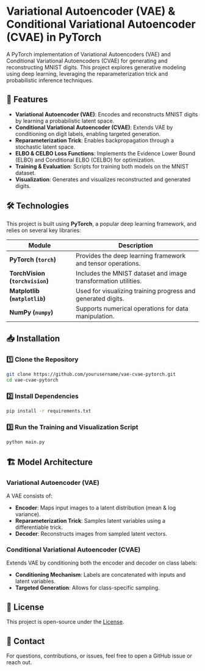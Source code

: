 # Variational Autoencoder (VAE) & Conditional Variational Autoencoder (CVAE) in PyTorch

A PyTorch implementation of Variational Autoencoders (VAE) and Conditional Variational Autoencoders (CVAE) for generating and reconstructing MNIST digits. This project explores generative modeling using deep learning, leveraging the reparameterization trick and probabilistic inference techniques.

## 📌 Features

-   **Variational Autoencoder (VAE)**: Encodes and reconstructs MNIST digits by learning a probabilistic latent space.
-   **Conditional Variational Autoencoder (CVAE)**: Extends VAE by conditioning on digit labels, enabling targeted generation.
-   **Reparameterization Trick**: Enables backpropagation through a stochastic latent space.
-   **ELBO & CELBO Loss Functions**: Implements the Evidence Lower Bound (ELBO) and Conditional ELBO (CELBO) for optimization.
-   **Training & Evaluation**: Scripts for training both models on the MNIST dataset.
-   **Visualization**: Generates and visualizes reconstructed and generated digits.

## 🛠 Technologies

This project is built using **PyTorch**, a popular deep learning framework, and relies on several key libraries:

| Module                          | Description                                                    |
| ------------------------------- | -------------------------------------------------------------- |
| **PyTorch (`torch`)**           | Provides the deep learning framework and tensor operations.    |
| **TorchVision (`torchvision`)** | Includes the MNIST dataset and image transformation utilities. |
| **Matplotlib (`matplotlib`)**   | Used for visualizing training progress and generated digits.   |
| **NumPy (`numpy`)**             | Supports numerical operations for data manipulation.           |

## 📥 Installation

### 1️⃣ Clone the Repository

```sh
git clone https://github.com/yourusername/vae-cvae-pytorch.git
cd vae-cvae-pytorch
```

### 2️⃣ Install Dependencies

```sh
pip install -r requirements.txt
```

### 3️⃣ Run the Training and Visualization Script

```sh
python main.py
```

## 🏗 Model Architecture

### **Variational Autoencoder (VAE)**

A VAE consists of:

-   **Encoder**: Maps input images to a latent distribution (mean & log variance).
-   **Reparameterization Trick**: Samples latent variables using a differentiable trick.
-   **Decoder**: Reconstructs images from sampled latent vectors.

### **Conditional Variational Autoencoder (CVAE)**

Extends VAE by conditioning both the encoder and decoder on class labels:

-   **Conditioning Mechanism**: Labels are concatenated with inputs and latent variables.
-   **Targeted Generation**: Allows for class-specific sampling.


## 📜 License
This project is open-source under the [License](./LICENSE).

## 📩 Contact

For questions, contributions, or issues, feel free to open a GitHub issue or reach out.

